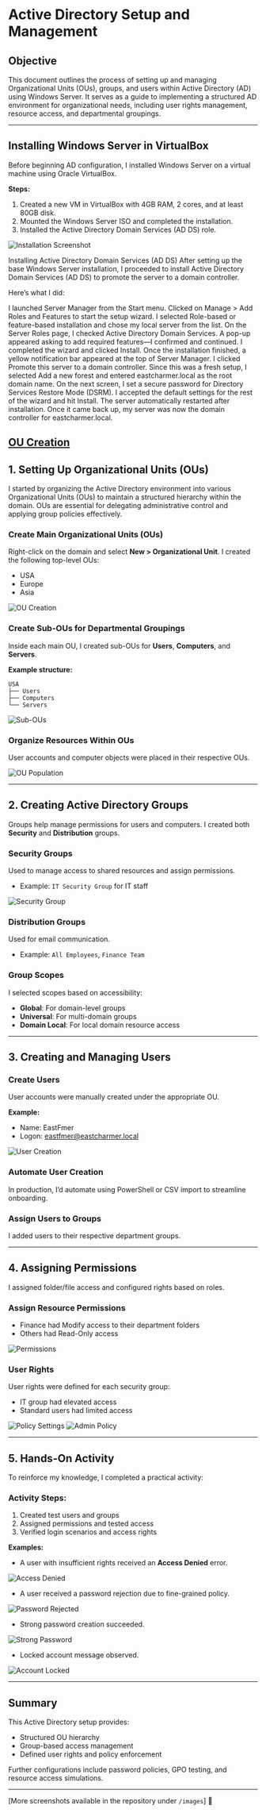 # Active Directory Setup and Management

## Objective
This document outlines the process of setting up and managing Organizational Units (OUs), groups, and users within Active Directory (AD) using Windows Server. It serves as a guide to implementing a structured AD environment for organizational needs, including user rights management, resource access, and departmental groupings.

---

## Installing Windows Server in VirtualBox

Before beginning AD configuration, I installed Windows Server on a virtual machine using Oracle VirtualBox.

**Steps:**
1. Created a new VM in VirtualBox with 4GB RAM, 2 cores, and at least 80GB disk.
2. Mounted the Windows Server ISO and completed the installation.
3. Installed the Active Directory Domain Services (AD DS) role.

![Installation Screenshot](images/server-creation.png)

Installing Active Directory Domain Services (AD DS)
After setting up the base Windows Server installation, I proceeded to install Active Directory Domain Services (AD DS) to promote the server to a domain controller.

Here’s what I did:

I launched Server Manager from the Start menu.
Clicked on Manage > Add Roles and Features to start the setup wizard.
I selected Role-based or feature-based installation and chose my local server from the list.
On the Server Roles page, I checked Active Directory Domain Services. A pop-up appeared asking to add required features—I confirmed and continued.
I completed the wizard and clicked Install. Once the installation finished, a yellow notification bar appeared at the top of Server Manager.
I clicked Promote this server to a domain controller.
Since this was a fresh setup, I selected Add a new forest and entered eastcharmer.local as the root domain name.
On the next screen, I set a secure password for Directory Services Restore Mode (DSRM).
I accepted the default settings for the rest of the wizard and hit Install.
The server automatically restarted after installation. Once it came back up, my server was now the domain controller for eastcharmer.local.

[OU Creation](images/AD-installation.png)
---

## 1. Setting Up Organizational Units (OUs)
I started by organizing the Active Directory environment into various Organizational Units (OUs) to maintain a structured hierarchy within the domain. OUs are essential for delegating administrative control and applying group policies effectively.

### Create Main Organizational Units (OUs)
Right-click on the domain and select **New > Organizational Unit**. I created the following top-level OUs:
- USA
- Europe
- Asia

![OU Creation](images/Creation-of-USA,-Europe,-Asia-OUs.png)

### Create Sub-OUs for Departmental Groupings
Inside each main OU, I created sub-OUs for **Users**, **Computers**, and **Servers**.

**Example structure:**
```
USA
├── Users
├── Computers
└── Servers
```

![Sub-OUs](images/Sub-OUs-under-USA.png)

### Organize Resources Within OUs
User accounts and computer objects were placed in their respective OUs.

![OU Population](images/Populated-OUs-with-user-and-computer-objects.png)

---

## 2. Creating Active Directory Groups
Groups help manage permissions for users and computers. I created both **Security** and **Distribution** groups.

### Security Groups
Used to manage access to shared resources and assign permissions.
- Example: `IT Security Group` for IT staff

![Security Group](images/Opening-Active-Directory-Administrative-Center.png)

### Distribution Groups
Used for email communication.
- Example: `All Employees`, `Finance Team`

### Group Scopes
I selected scopes based on accessibility:
- **Global**: For domain-level groups
- **Universal**: For multi-domain groups
- **Domain Local**: For local domain resource access

---

## 3. Creating and Managing Users

### Create Users
User accounts were manually created under the appropriate OU.

**Example:**
- Name: EastFmer
- Logon: eastfmer@eastcharmer.local

![User Creation](images/User-creation-wizard.png)

### Automate User Creation
In production, I’d automate using PowerShell or CSV import to streamline onboarding.

### Assign Users to Groups
I added users to their respective department groups.

---

## 4. Assigning Permissions
I assigned folder/file access and configured rights based on roles.

### Assign Resource Permissions
- Finance had Modify access to their department folders
- Others had Read-Only access

![Permissions](images/Screenshot-showing-the-deny-all-access-setting.png)

### User Rights
User rights were defined for each security group:
- IT group had elevated access
- Standard users had limited access

![Policy Settings](images/Standard-Users-Policy-Settings.png)
![Admin Policy](images/Admin-Policy-Settings-Filled-In.png)

---

## 5. Hands-On Activity
To reinforce my knowledge, I completed a practical activity:

### Activity Steps:
1. Created test users and groups
2. Assigned permissions and tested access
3. Verified login scenarios and access rights

**Examples:**
- A user with insufficient rights received an **Access Denied** error.

![Access Denied](images/Access-Denied-message-on-Control-Panel-after-GPO-application.png)

- A user received a password rejection due to fine-grained policy.

![Password Rejected](images/Password-Rejected-Due-to-FGPP.png)

- Strong password creation succeeded.

![Strong Password](images/Successful-Strong-Password-Change.png)

- Locked account message observed.

![Account Locked](images/Account-Locked-Message.png)

---

## Summary
This Active Directory setup provides:
- Structured OU hierarchy
- Group-based access management
- Defined user rights and policy enforcement

Further configurations include password policies, GPO testing, and resource access simulations.

---

[More screenshots available in the repository under `/images`] 📁

